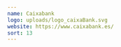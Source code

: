 ```yaml
---
name: Caixabank
logo: uploads/logo_caixaBank.svg
website: https://www.caixabank.es/
sort: 13
---
```

